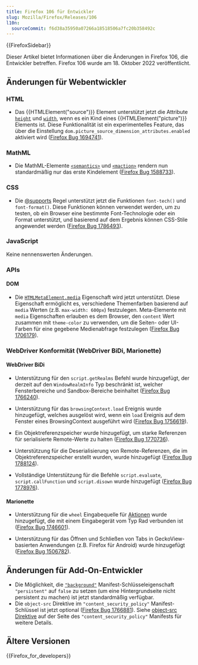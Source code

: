 ```yaml
---
title: Firefox 106 für Entwickler
slug: Mozilla/Firefox/Releases/106
l10n:
  sourceCommit: f6d38a35950a07266a18518506a7fc20b358492c
---
```


{{FirefoxSidebar}}

Dieser Artikel bietet Informationen über die Änderungen in Firefox 106, die Entwickler betreffen. Firefox 106 wurde am 18. Oktober 2022 veröffentlicht.

## Änderungen für Webentwickler

### HTML

- Das {{HTMLElement("source")}} Element unterstützt jetzt die Attribute [`height`](/de/docs/Web/HTML/Element/source#height) und [`width`](/de/docs/Web/HTML/Element/source#width), wenn es ein Kind eines {{HTMLElement("picture")}} Elements ist.
  Diese Funktionalität ist ein experimentelles Feature, das über die Einstellung `dom.picture_source_dimension_attributes.enabled` aktiviert wird ([Firefox Bug 1694741](https://bugzil.la/1694741)).

### MathML

- Die MathML-Elemente [`<semantics>`](/de/docs/Web/MathML/Element/semantics) und [`<maction>`](/de/docs/Web/MathML/Element/maction) rendern nun standardmäßig nur das erste Kindelement ([Firefox Bug 1588733](https://bugzil.la/1588733)).

### CSS

- Die [@supports](/de/docs/Web/CSS/@supports) Regel unterstützt jetzt die Funktionen `font-tech()` und `font-format()`.
  Diese Funktionen können verwendet werden, um zu testen, ob ein Browser eine bestimmte Font-Technologie oder ein Format unterstützt, und basierend auf dem Ergebnis können CSS-Stile angewendet werden ([Firefox Bug 1786493](https://bugzil.la/1786493)).

### JavaScript

Keine nennenswerten Änderungen.

### APIs

#### DOM

- Die [`HTMLMetaElement.media`](/de/docs/Web/API/HTMLMetaElement/media) Eigenschaft wird jetzt unterstützt. Diese Eigenschaft ermöglicht es, verschiedene Themenfarben basierend auf `media` Werten (z.B. `max-width: 600px`) festzulegen.
  Meta-Elemente mit `media` Eigenschaften erlauben es dem Browser, den `content` Wert zusammen mit `theme-color` zu verwenden, um die Seiten- oder UI-Farben für eine gegebene Medienabfrage festzulegen ([Firefox Bug 1706179](https://bugzil.la/1706179)).

### WebDriver Konformität (WebDriver BiDi, Marionette)

#### WebDriver BiDi

- Unterstützung für den `script.getRealms` Befehl wurde hinzugefügt, der derzeit auf den `WindowRealmInfo` Typ beschränkt ist, welcher Fensterbereiche und Sandbox-Bereiche beinhaltet ([Firefox Bug 1766240](https://bugzil.la/1766240)).

- Unterstützung für das `browsingContext.load` Ereignis wurde hinzugefügt, welches ausgelöst wird, wenn ein `load` Ereignis auf dem Fenster eines BrowsingContext ausgeführt wird ([Firefox Bug 1756619](https://bugzil.la/1756619)).

- Ein Objektreferenzspeicher wurde hinzugefügt, um starke Referenzen für serialisierte Remote-Werte zu halten ([Firefox Bug 1770736](https://bugzil.la/1770736)).

- Unterstützung für die Deserialisierung von Remote-Referenzen, die im Objektreferenzspeicher erstellt wurden, wurde hinzugefügt ([Firefox Bug 1788124](https://bugzil.la/1788124)).

- Vollständige Unterstützung für die Befehle `script.evaluate`, `script.callFunction` und `script.disown` wurde hinzugefügt ([Firefox Bug 1778976](https://bugzil.la/1778976)).

#### Marionette

- Unterstützung für die `wheel` Eingabequelle für [Aktionen](https://w3c.github.io/webdriver/webdriver-spec.html#actions) wurde hinzugefügt, die mit einem Eingabegerät vom Typ Rad verbunden ist ([Firefox Bug 1746601](https://bugzil.la/1746601)).

- Unterstützung für das Öffnen und Schließen von Tabs in GeckoView-basierten Anwendungen (z.B. Firefox für Android) wurde hinzugefügt ([Firefox Bug 1506782](https://bugzil.la/1506782)).

## Änderungen für Add-On-Entwickler

- Die Möglichkeit, die [`"background"`](/de/docs/Mozilla/Add-ons/WebExtensions/manifest.json/background) Manifest-Schlüsseleigenschaft `"persistent"` auf `false` zu setzen (um eine Hintergrundseite nicht persistent zu machen) ist jetzt standardmäßig verfügbar.
- Die `object-src` Direktive im `"content_security_policy"` Manifest-Schlüssel ist jetzt optional ([Firefox Bug 1766881](https://bugzil.la/1766881)). Siehe [object-src Direktive](/de/docs/Mozilla/Add-ons/WebExtensions/manifest.json/content_security_policy#object-src_directive) auf der Seite des `"content_security_policy"` Manifests für weitere Details.

## Ältere Versionen

{{Firefox_for_developers}}
